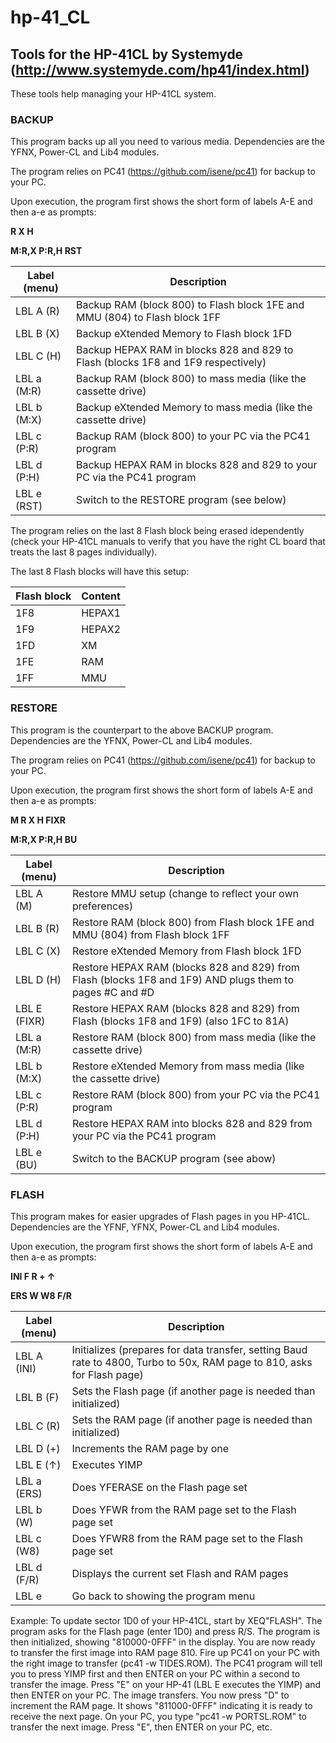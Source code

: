 # hp-41_CL
## Tools for the HP-41CL by Systemyde (http://www.systemyde.com/hp41/index.html)

These tools help managing your HP-41CL system.

### BACKUP

This program backs up all you need to various media. Dependencies are the YFNX, Power-CL and Lib4 modules.

The program relies on PC41 (https://github.com/isene/pc41) for backup to your PC.

Upon execution, the program first shows the short form of labels A-E and then a-e as prompts:

**__R X H__**

**__M:R,X P:R,H RST__**

Label (menu)    |Description
----------------|-----------
LBL A (R) |Backup RAM (block 800) to Flash block 1FE and MMU (804) to Flash block 1FF
LBL B (X) |Backup eXtended Memory to Flash block 1FD
LBL C (H) |Backup HEPAX RAM in blocks 828 and 829 to Flash (blocks 1F8 and 1F9 respectively)
LBL a (M:R) |Backup RAM (block 800) to mass media (like the cassette drive)
LBL b (M:X) |Backup eXtended Memory to mass media (like the cassette drive)
LBL c (P:R) |Backup RAM (block 800) to your PC via the PC41 program
LBL d (P:H) |Backup HEPAX RAM in blocks 828 and 829 to your PC via the PC41 program
LBL e (RST) |Switch to the RESTORE program (see below)

The program relies on the last 8 Flash block being erased idependently
(check your HP-41CL manuals to verify that you have the right CL board
that treats the last 8 pages individually).

The last 8 Flash blocks will have this setup:

Flash block |Content
------------|-------
1F8 |HEPAX1
1F9 |HEPAX2
1FD |XM
1FE |RAM
1FF |MMU

### RESTORE

This program is the counterpart to the above BACKUP program. Dependencies are the YFNX, Power-CL and Lib4 modules.

The program relies on PC41 (https://github.com/isene/pc41) for backup to your PC.

Upon execution, the program first shows the short form of labels A-E and then a-e as prompts:

**__M R X H FIXR__**

**__M:R,X P:R,H BU__**

Label (menu)    |Description
----------------|-----------
LBL A (M) |Restore MMU setup (change to reflect your own preferences)
LBL B (R) |Restore RAM (block 800) from Flash block 1FE and MMU (804) from Flash block 1FF
LBL C (X) |Restore eXtended Memory from Flash block 1FD 
LBL D (H) |Restore HEPAX RAM (blocks 828 and 829) from Flash (blocks 1F8 and 1F9) AND plugs them to pages #C and #D
LBL E (FIXR) |Restore HEPAX RAM (blocks 828 and 829) from Flash (blocks 1F8 and 1F9) (also 1FC to 81A)
LBL a (M:R) |Restore RAM (block 800) from mass media (like the cassette drive)
LBL b (M:X) |Restore eXtended Memory from mass media (like the cassette drive)
LBL c (P:R) |Restore RAM (block 800) from your PC via the PC41 program
LBL d (P:H) |Restore HEPAX RAM into blocks 828 and 829 from your PC via the PC41 program
LBL e (BU) |Switch to the BACKUP program (see abow)

### FLASH

This program makes for easier upgrades of Flash pages in you HP-41CL. Dependencies are the YFNF, YFNX, Power-CL and Lib4 modules.

Upon execution, the program first shows the short form of labels A-E and then a-e as prompts:

**__INI F R + ↑__**

**__ERS W W8 F/R__**

Label (menu)    |Description
----------------|-----------
LBL A (INI) |Initializes (prepares for data transfer, setting Baud rate to 4800, Turbo to 50x, RAM page to 810, asks for Flash page)
LBL B (F) |Sets the Flash page (if another page is needed than initialized)
LBL C (R) |Sets the RAM page (if another page is needed than initialized)
LBL D (+) |Increments the RAM page by one
LBL E (↑) |Executes YIMP
LBL a (ERS) |Does YFERASE on the Flash page set
LBL b (W) |Does YFWR from the RAM page set to the Flash page set
LBL c (W8) |Does YFWR8 from the RAM page set to the Flash page set
LBL d (F/R) |Displays the current set Flash and RAM pages
LBL e |Go back to showing the program menu

Example: To update sector 1D0 of your HP-41CL, start by XEQ"FLASH". The program asks for the Flash page (enter 1D0) and press R/S. The program is then initialized, showing "810000-0FFF" in the display. You are now ready to transfer the first image into RAM page 810. Fire up PC41 on your PC with the right image to transfer (pc41 -w TIDES.ROM). The PC41 program will tell you to press YIMP first and then ENTER on your PC within a second to transfer the image. Press "E" on your HP-41 (LBL E executes the YIMP) and then ENTER on your PC. The image transfers. You now press "D" to increment the RAM page. It shows "811000-0FFF" indicating it is ready to receive the next page. On your PC, you type "pc41 -w PORTSL.ROM" to transfer the next image. Press "E", then ENTER on your PC, etc.
